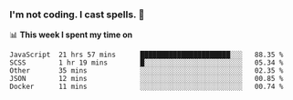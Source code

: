 ### I'm not coding. I cast spells. 🎩

📊 **This week I spent my time on**
<!--START_SECTION:waka-->
```text
JavaScript  21 hrs 57 mins      ██████████████████████░░░   88.35 % 
SCSS        1 hr 19 mins        █░░░░░░░░░░░░░░░░░░░░░░░░   05.34 % 
Other       35 mins             ░░░░░░░░░░░░░░░░░░░░░░░░░   02.35 % 
JSON        12 mins             ░░░░░░░░░░░░░░░░░░░░░░░░░   00.85 % 
Docker      11 mins             ░░░░░░░░░░░░░░░░░░░░░░░░░   00.74 %
```
<!--END_SECTION:waka-->
